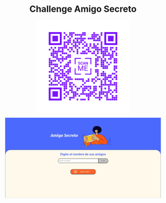 <h1 align="center">Challenge Amigo Secreto</h1>

<p align="center">
 <img src="./qr.png" alt="código QR"/>
</p>

<p align="center">
 <img src="./screenshot.jpeg" alt="captura de pantalla"/>
</p>

